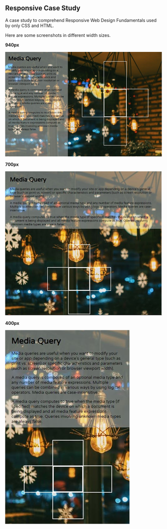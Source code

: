 ## Responsive Case Study

A case study to comprehend Responsive Web Design Fundamentals used by only CSS and HTML.

Here are some screenshots in different width sizes.


**940px**

![940px image](screenshots/940px.JPG)



**700px**

![700px image](screenshots/700px.JPG)



**400px**

![400px image](screenshots/400px.JPG)
